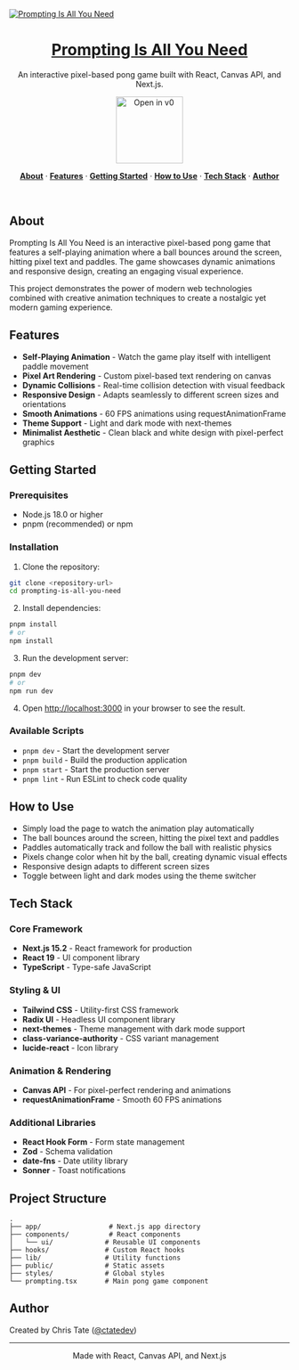 <a href="https://v0.dev/community/prompting-is-all-you-need-tokU2y8gQ4D">
  <img alt="Prompting Is All You Need" src="https://hebbkx1anhila5yf.public.blob.vercel-storage.com/prompting.jpg-wiD8pePizmHSTO1VERzYJixbI9WIX3.jpeg">
  <h1 align="center">Prompting Is All You Need</h1>
</a>

<p align="center">
  An interactive pixel-based pong game built with React, Canvas API, and Next.js.
</p>

<p align="center">
  <a href="https://v0.dev/community/prompting-is-all-you-need-tokU2y8gQ4D">
    <img src="https://hebbkx1anhila5yf.public.blob.vercel-storage.com/open-in-v0-button-ZKuXSWof756tbZD6vq9OV8Xq5pZS66.svg" alt="Open in v0" width="120" />
  </a>
</p>

<p align="center">
  <a href="#about"><strong>About</strong></a> ·
  <a href="#features"><strong>Features</strong></a> ·
  <a href="#getting-started"><strong>Getting Started</strong></a> ·
  <a href="#how-to-use"><strong>How to Use</strong></a> ·
  <a href="#tech-stack"><strong>Tech Stack</strong></a> ·
  <a href="#author"><strong>Author</strong></a>
</p>
<br/>

## About

Prompting Is All You Need is an interactive pixel-based pong game that features a self-playing animation where a ball bounces around the screen, hitting pixel text and paddles. The game showcases dynamic animations and responsive design, creating an engaging visual experience.

This project demonstrates the power of modern web technologies combined with creative animation techniques to create a nostalgic yet modern gaming experience.

## Features

- **Self-Playing Animation** - Watch the game play itself with intelligent paddle movement
- **Pixel Art Rendering** - Custom pixel-based text rendering on canvas
- **Dynamic Collisions** - Real-time collision detection with visual feedback
- **Responsive Design** - Adapts seamlessly to different screen sizes and orientations
- **Smooth Animations** - 60 FPS animations using requestAnimationFrame
- **Theme Support** - Light and dark mode with next-themes
- **Minimalist Aesthetic** - Clean black and white design with pixel-perfect graphics

## Getting Started

### Prerequisites

- Node.js 18.0 or higher
- pnpm (recommended) or npm

### Installation

1. Clone the repository:
```bash
git clone <repository-url>
cd prompting-is-all-you-need
```

2. Install dependencies:
```bash
pnpm install
# or
npm install
```

3. Run the development server:
```bash
pnpm dev
# or
npm run dev
```

4. Open [http://localhost:3000](http://localhost:3000) in your browser to see the result.

### Available Scripts

- `pnpm dev` - Start the development server
- `pnpm build` - Build the production application
- `pnpm start` - Start the production server
- `pnpm lint` - Run ESLint to check code quality

## How to Use

- Simply load the page to watch the animation play automatically
- The ball bounces around the screen, hitting the pixel text and paddles
- Paddles automatically track and follow the ball with realistic physics
- Pixels change color when hit by the ball, creating dynamic visual effects
- Responsive design adapts to different screen sizes
- Toggle between light and dark modes using the theme switcher

## Tech Stack

### Core Framework
- **Next.js 15.2** - React framework for production
- **React 19** - UI component library
- **TypeScript** - Type-safe JavaScript

### Styling & UI
- **Tailwind CSS** - Utility-first CSS framework
- **Radix UI** - Headless UI component library
- **next-themes** - Theme management with dark mode support
- **class-variance-authority** - CSS variant management
- **lucide-react** - Icon library

### Animation & Rendering
- **Canvas API** - For pixel-perfect rendering and animations
- **requestAnimationFrame** - Smooth 60 FPS animations

### Additional Libraries
- **React Hook Form** - Form state management
- **Zod** - Schema validation
- **date-fns** - Date utility library
- **Sonner** - Toast notifications

## Project Structure

```
.
├── app/                 # Next.js app directory
├── components/          # React components
│   └── ui/             # Reusable UI components
├── hooks/              # Custom React hooks
├── lib/                # Utility functions
├── public/             # Static assets
├── styles/             # Global styles
└── prompting.tsx       # Main pong game component
```

## Author

Created by Chris Tate ([@ctatedev](https://x.com/ctatedev))

---

<p align="center">
  Made with React, Canvas API, and Next.js
</p>
